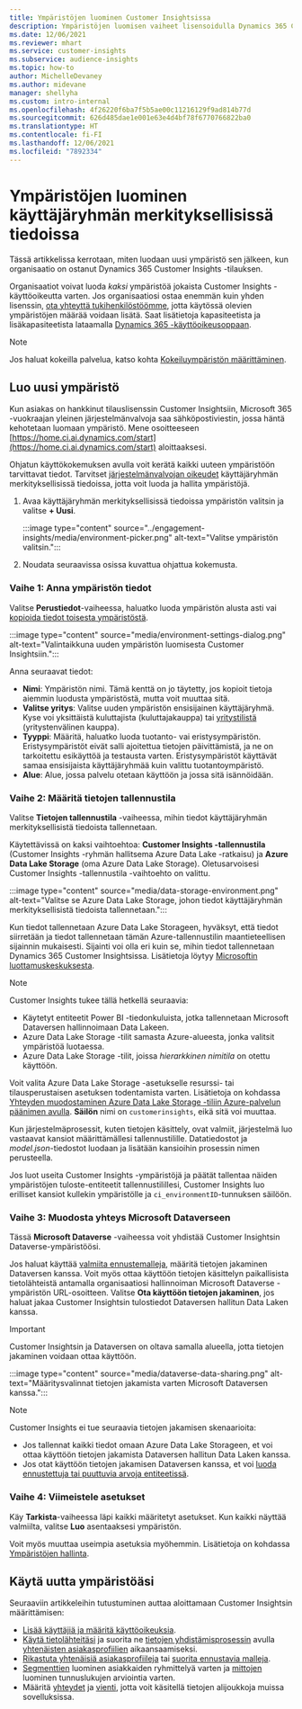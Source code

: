 ```yaml
---
title: Ympäristöjen luominen Customer Insightsissa
description: Ympäristöjen luomisen vaiheet lisensoidulla Dynamics 365 Customer Insights -tilauksella.
ms.date: 12/06/2021
ms.reviewer: mhart
ms.service: customer-insights
ms.subservice: audience-insights
ms.topic: how-to
author: MichelleDevaney
ms.author: midevane
manager: shellyha
ms.custom: intro-internal
ms.openlocfilehash: 4f26220f6ba7f5b5ae00c11216129f9ad814b77d
ms.sourcegitcommit: 626d485dae1e001e63e4d4bf78f6770766822ba0
ms.translationtype: HT
ms.contentlocale: fi-FI
ms.lasthandoff: 12/06/2021
ms.locfileid: "7892334"
---
```

# <a name="create-an-environment-in-audience-insights"></a>Ympäristöjen luominen käyttäjäryhmän merkityksellisissä tiedoissa

Tässä artikkelissa kerrotaan, miten luodaan uusi ympäristö sen jälkeen, kun organisaatio on ostanut Dynamics 365 Customer Insights -tilauksen. 

Organisaatiot voivat luoda *kaksi* ympäristöä jokaista Customer Insights -käyttöoikeutta varten. Jos organisaatiosi ostaa enemmän kuin yhden lisenssin, [ota yhteyttä tukihenkilöstöömme](https://go.microsoft.com/fwlink/?linkid=2079641), jotta käytössä olevien ympäristöjen määrää voidaan lisätä. Saat lisätietoja kapasiteetista ja lisäkapasiteetista lataamalla [Dynamics 365 -käyttöoikeusoppaan](https://go.microsoft.com/fwlink/?LinkId=866544).

> [!NOTE]
> Jos haluat kokeilla palvelua, katso kohta [Kokeiluympäristön määrittäminen](../trial-signup.md).

## <a name="create-a-new-environment"></a>Luo uusi ympäristö

Kun asiakas on hankkinut tilauslisenssin Customer Insightsiin, Microsoft 365 -vuokraajan yleinen järjestelmänvalvoja saa sähköpostiviestin, jossa häntä kehotetaan luomaan ympäristö. Mene osoitteeseen [https://home.ci.ai.dynamics.com/start](https://home.ci.ai.dynamics.com/start) aloittaaksesi. 

Ohjatun käyttökokemuksen avulla voit kerätä kaikki uuteen ympäristöön tarvittavat tiedot. Tarvitset [järjestelmänvalvojan oikeudet](permissions.md) käyttäjäryhmän merkityksellisissä tiedoissa, jotta voit luoda ja hallita ympäristöjä.

1. Avaa käyttäjäryhmän merkityksellisissä tiedoissa ympäristön valitsin ja valitse **+ Uusi**.
  
   :::image type="content" source="../engagement-insights/media/environment-picker.png" alt-text="Valitse ympäristön valitsin.":::

1. Noudata seuraavissa osissa kuvattua ohjattua kokemusta.

### <a name="step-1-provide-environment-information"></a>Vaihe 1: Anna ympäristön tiedot

Valitse **Perustiedot**-vaiheessa, haluatko luoda ympäristön alusta asti vai [kopioida tiedot toisesta ympäristöstä](manage-environments.md#copy-the-environment-configuration).

   :::image type="content" source="media/environment-settings-dialog.png" alt-text="Valintaikkuna uuden ympäristön luomisesta Customer Insightsiin.":::

Anna seuraavat tiedot:
   - **Nimi**: Ympäristön nimi. Tämä kenttä on jo täytetty, jos kopioit tietoja aiemmin luodusta ympäristöstä, mutta voit muuttaa sitä.
   - **Valitse yritys**: Valitse uuden ympäristön ensisijainen käyttäjäryhmä. Kyse voi yksittäistä kuluttajista (kuluttajakauppa) tai [yritystilistä](work-with-business-accounts.md) (yritystenvälinen kauppa).
   - **Tyyppi**: Määritä, haluatko luoda tuotanto- vai eristysympäristön. Eristysympäristöt eivät salli ajoitettua tietojen päivittämistä, ja ne on tarkoitettu esikäyttöä ja testausta varten. Eristysympäristöt käyttävät samaa ensisijaista käyttäjäryhmää kuin valittu tuotantoympäristö.
   - **Alue**: Alue, jossa palvelu otetaan käyttöön ja jossa sitä isännöidään.

### <a name="step-2-configure-data-storage"></a>Vaihe 2: Määritä tietojen tallennustila

Valitse **Tietojen tallennustila** -vaiheessa, mihin tiedot käyttäjäryhmän merkityksellisistä tiedoista tallennetaan.

Käytettävissä on kaksi vaihtoehtoa: **Customer Insights -tallennustila** (Customer Insights -ryhmän hallitsema Azure Data Lake -ratkaisu) ja **Azure Data Lake Storage** (oma Azure Data Lake Storage). Oletusarvoisesi Customer Insights -tallennustila -vaihtoehto on valittu.

:::image type="content" source="media/data-storage-environment.png" alt-text="Valitse se Azure Data Lake Storage, johon tiedot käyttäjäryhmän merkityksellisistä tiedoista tallennetaan.":::

Kun tiedot tallennetaan Azure Data Lake Storageen, hyväksyt, että tiedot siirretään ja tiedot tallennetaan tämän Azure-tallennustilin maantieteellisen sijainnin mukaisesti. Sijainti voi olla eri kuin se, mihin tiedot tallennetaan Dynamics 365 Customer Insightsissa. Lisätietoja löytyy [Microsoftin luottamuskeskuksesta](https://www.microsoft.com/trust-center).

> [!NOTE]
> Customer Insights tukee tällä hetkellä seuraavia:
> - Käytetyt entiteetit Power BI -tiedonkuluista, jotka tallennetaan Microsoft Dataversen hallinnoimaan Data Lakeen.  
> - Azure Data Lake Storage -tilit samasta Azure-alueesta, jonka valitsit ympäristöä luotaessa.
> - Azure Data Lake Storage -tilit, joissa *hierarkkinen nimitila* on otettu käyttöön.

Voit valita Azure Data Lake Storage -asetukselle resurssi- tai tilausperustaisen asetuksen todentamista varten. Lisätietoja on kohdassa [Yhteyden muodostaminen Azure Data Lake Storage -tiliin Azure-palvelun päänimen avulla](connect-service-principal.md). **Säilön** nimi on `customerinsights`, eikä sitä voi muuttaa.

Kun järjestelmäprosessit, kuten tietojen käsittely, ovat valmiit, järjestelmä luo vastaavat kansiot määrittämällesi tallennustilille. Datatiedostot ja *model.json*-tiedostot luodaan ja lisätään kansioihin prosessin nimen perusteella.

Jos luot useita Customer Insights -ympäristöjä ja päätät tallentaa näiden ympäristöjen tuloste-entiteetit tallennustilillesi, Customer Insights luo erilliset kansiot kullekin ympäristölle ja `ci_environmentID`-tunnuksen säilöön.

### <a name="step-3-connect-to-microsoft-dataverse"></a>Vaihe 3: Muodosta yhteys Microsoft Dataverseen
   
Tässä **Microsoft Dataverse** -vaiheessa voit yhdistää Customer Insightsin Dataverse-ympäristöösi.

Jos haluat käyttää [valmiita ennustemalleja](predictions-overview.md#out-of-box-models), määritä tietojen jakaminen Dataversen kanssa. Voit myös ottaa käyttöön tietojen käsittelyn paikallisista tietolähteistä antamalla organisaatiosi hallinnoiman Microsoft Dataverse -ympäristön URL-osoitteen. Valitse **Ota käyttöön tietojen jakaminen**, jos haluat jakaa Customer Insightsin tulostiedot Dataversen hallitun Data Laken kanssa.

> [!IMPORTANT]
> Customer Insightsin ja Dataversen on oltava samalla alueella, jotta tietojen jakaminen voidaan ottaa käyttöön.

:::image type="content" source="media/dataverse-data-sharing.png" alt-text="Määritysvalinnat tietojen jakamista varten Microsoft Dataversen kanssa.":::

> [!NOTE]
> Customer Insights ei tue seuraavia tietojen jakamisen skenaarioita:
> - Jos tallennat kaikki tiedot omaan Azure Data Lake Storageen, et voi ottaa käyttöön tietojen jakamista Dataversen hallitun Data Laken kanssa.
> - Jos otat käyttöön tietojen jakamisen Dataversen kanssa, et voi [luoda ennustettuja tai puuttuvia arvoja entiteetissä](predictions.md).

### <a name="step-4-finalize-the-settings"></a>Vaihe 4: Viimeistele asetukset

Käy **Tarkista**-vaiheessa läpi kaikki määritetyt asetukset. Kun kaikki näyttää valmiilta, valitse **Luo** asentaaksesi ympäristön. 

Voit myös muuttaa useimpia asetuksia myöhemmin. Lisätietoja on kohdassa [Ympäristöjen hallinta](manage-environments.md).

## <a name="work-with-your-new-environment"></a>Käytä uutta ympäristöäsi

Seuraaviin artikkeleihin tutustuminen auttaa aloittamaan Customer Insightsin määrittämisen: 

- [Lisää käyttäjiä ja määritä käyttöoikeuksia](permissions.md).
- [Käytä tietolähteitäsi](data-sources.md) ja suorita ne [tietojen yhdistämisprosessin](data-unification.md) avulla [yhtenäisten asiakasprofiilien](customer-profiles.md) aikaansaamiseksi.
- [Rikastuta yhtenäisiä asiakasprofiileja](enrichment-hub.md) tai [suorita ennustavia malleja](predictions-overview.md).
- [Segmenttien](segments.md) luominen asiakkaiden ryhmittelyä varten ja [mittojen](measures.md) luominen tunnuslukujen arviointia varten.
- Määritä [yhteydet](connections.md) ja [vienti](export-destinations.md), jotta voit käsitellä tietojen alijoukkoja muissa sovelluksissa.
